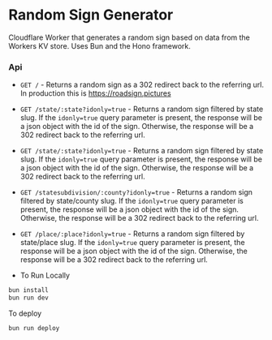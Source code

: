 # Random Sign Generator
Cloudflare Worker that generates a random sign based on data from the Workers KV store.  Uses Bun and the Hono framework.

### Api
- `GET /` - Returns a random sign as a 302 redirect back to the referring url.  In production this is https://roadsign.pictures
- `GET /state/:state?idonly=true` - Returns a random sign filtered by state slug.  If the `idonly=true` query parameter is present, the response will be a json object with the id of the sign.  Otherwise, the response will be a 302 redirect back to the referring url.
- `GET /state/:state?idonly=true` - Returns a random sign filtered by state slug.  If the `idonly=true` query parameter is present, the response will be a json object with the id of the sign.  Otherwise, the response will be a 302 redirect back to the referring url.
- `GET /statesubdivision/:county?idonly=true` - Returns a random sign filtered by state/county slug.  If the `idonly=true` query parameter is present, the response will be a json object with the id of the sign.  Otherwise, the response will be a 302 redirect back to the referring url.
- `GET /place/:place?idonly=true` - Returns a random sign filtered by state/place slug.  If the `idonly=true` query parameter is present, the response will be a json object with the id of the sign.  Otherwise, the response will be a 302 redirect back to the referring url.

- To Run Locally
```bash
bun install
bun run dev
```

To deploy
```bash
bun run deploy
```
